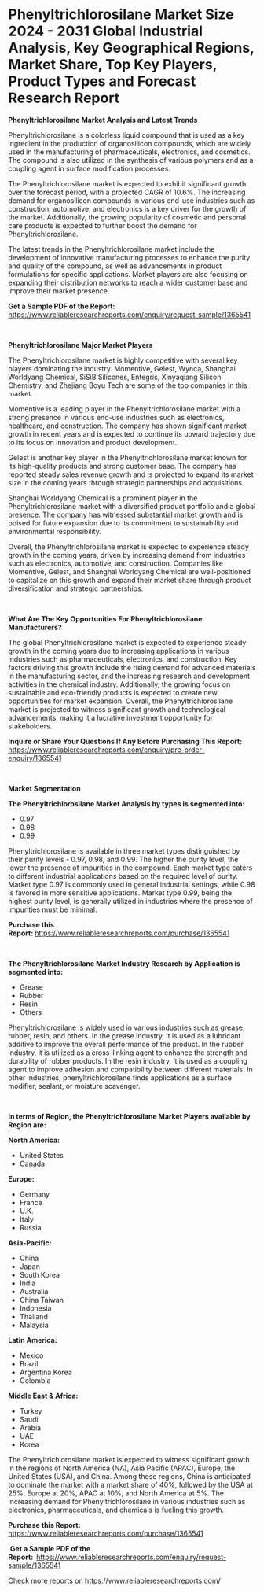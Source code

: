 <p><h1>Phenyltrichlorosilane Market Size 2024 - 2031 Global Industrial Analysis, Key Geographical Regions, Market Share, Top Key Players, Product Types and Forecast Research Report</h1></p><p><strong>Phenyltrichlorosilane Market Analysis and Latest Trends</strong></p>
<p><p>Phenyltrichlorosilane is a colorless liquid compound that is used as a key ingredient in the production of organosilicon compounds, which are widely used in the manufacturing of pharmaceuticals, electronics, and cosmetics. The compound is also utilized in the synthesis of various polymers and as a coupling agent in surface modification processes.</p><p>The Phenyltrichlorosilane market is expected to exhibit significant growth over the forecast period, with a projected CAGR of 10.6%. The increasing demand for organosilicon compounds in various end-use industries such as construction, automotive, and electronics is a key driver for the growth of the market. Additionally, the growing popularity of cosmetic and personal care products is expected to further boost the demand for Phenyltrichlorosilane.</p><p>The latest trends in the Phenyltrichlorosilane market include the development of innovative manufacturing processes to enhance the purity and quality of the compound, as well as advancements in product formulations for specific applications. Market players are also focusing on expanding their distribution networks to reach a wider customer base and improve their market presence.</p></p>
<p><strong>Get a Sample PDF of the Report:&nbsp;</strong> <a href="https://www.reliableresearchreports.com/enquiry/request-sample/1365541">https://www.reliableresearchreports.com/enquiry/request-sample/1365541</a></p>
<p>&nbsp;</p>
<p><strong>Phenyltrichlorosilane Major Market Players</strong></p>
<p><p>The Phenyltrichlorosilane market is highly competitive with several key players dominating the industry. Momentive, Gelest, Wynca, Shanghai Worldyang Chemical, SiSiB Silicones, Entegris, Xinyaqiang Silicon Chemistry, and Zhejiang Boyu Tech are some of the top companies in this market.</p><p>Momentive is a leading player in the Phenyltrichlorosilane market with a strong presence in various end-use industries such as electronics, healthcare, and construction. The company has shown significant market growth in recent years and is expected to continue its upward trajectory due to its focus on innovation and product development.</p><p>Gelest is another key player in the Phenyltrichlorosilane market known for its high-quality products and strong customer base. The company has reported steady sales revenue growth and is projected to expand its market size in the coming years through strategic partnerships and acquisitions.</p><p>Shanghai Worldyang Chemical is a prominent player in the Phenyltrichlorosilane market with a diversified product portfolio and a global presence. The company has witnessed substantial market growth and is poised for future expansion due to its commitment to sustainability and environmental responsibility.</p><p>Overall, the Phenyltrichlorosilane market is expected to experience steady growth in the coming years, driven by increasing demand from industries such as electronics, automotive, and construction. Companies like Momentive, Gelest, and Shanghai Worldyang Chemical are well-positioned to capitalize on this growth and expand their market share through product diversification and strategic partnerships.</p></p>
<p>&nbsp;</p>
<p><strong>What Are The Key Opportunities For Phenyltrichlorosilane Manufacturers?</strong></p>
<p><p>The global Phenyltrichlorosilane market is expected to experience steady growth in the coming years due to increasing applications in various industries such as pharmaceuticals, electronics, and construction. Key factors driving this growth include the rising demand for advanced materials in the manufacturing sector, and the increasing research and development activities in the chemical industry. Additionally, the growing focus on sustainable and eco-friendly products is expected to create new opportunities for market expansion. Overall, the Phenyltrichlorosilane market is projected to witness significant growth and technological advancements, making it a lucrative investment opportunity for stakeholders.</p></p>
<p><strong>Inquire or Share Your Questions If Any Before Purchasing This Report:</strong> <a href="https://www.reliableresearchreports.com/enquiry/pre-order-enquiry/1365541">https://www.reliableresearchreports.com/enquiry/pre-order-enquiry/1365541</a></p>
<p>&nbsp;</p>
<p><strong>Market Segmentation</strong></p>
<p><strong>The Phenyltrichlorosilane Market Analysis by types is segmented into:</strong></p>
<p><ul><li>0.97</li><li>0.98</li><li>0.99</li></ul></p>
<p><p>Phenyltrichlorosilane is available in three market types distinguished by their purity levels - 0.97, 0.98, and 0.99. The higher the purity level, the lower the presence of impurities in the compound. Each market type caters to different industrial applications based on the required level of purity. Market type 0.97 is commonly used in general industrial settings, while 0.98 is favored in more sensitive applications. Market type 0.99, being the highest purity level, is generally utilized in industries where the presence of impurities must be minimal.</p></p>
<p><strong>Purchase this Report:&nbsp;</strong><a href="https://www.reliableresearchreports.com/purchase/1365541">https://www.reliableresearchreports.com/purchase/1365541</a></p>
<p>&nbsp;</p>
<p><strong>The Phenyltrichlorosilane Market Industry Research by Application is segmented into:</strong></p>
<p><ul><li>Grease</li><li>Rubber</li><li>Resin</li><li>Others</li></ul></p>
<p><p>Phenyltrichlorosilane is widely used in various industries such as grease, rubber, resin, and others. In the grease industry, it is used as a lubricant additive to improve the overall performance of the product. In the rubber industry, it is utilized as a cross-linking agent to enhance the strength and durability of rubber products. In the resin industry, it is used as a coupling agent to improve adhesion and compatibility between different materials. In other industries, phenyltrichlorosilane finds applications as a surface modifier, sealant, or moisture scavenger.</p></p>
<p>&nbsp;</p>
<p><strong>In terms of Region, the Phenyltrichlorosilane Market Players available by Region are:</strong></p>
<p>
    <p> <strong> North America: </strong>
        <ul>
            <li>United States</li>
            <li>Canada</li>
        </ul>
        </p> 
    <p> <strong> Europe: </strong>
        <ul>
            <li>Germany</li>
            <li>France</li>
            <li>U.K.</li>
            <li>Italy</li>
            <li>Russia</li>
        </ul>
        </p> 
    <p> <strong> Asia-Pacific: </strong>
        <ul>
            <li>China</li>
            <li>Japan</li>
            <li>South Korea</li>
            <li>India</li>
            <li>Australia</li>
            <li>China Taiwan</li>
            <li>Indonesia</li>
            <li>Thailand</li>
            <li>Malaysia</li>
        </ul>
        </p> 
    <p> <strong> Latin America: </strong>
        <ul>
            <li>Mexico</li>
            <li>Brazil</li>
            <li>Argentina Korea</li>
            <li>Colombia</li>
        </ul>
        </p> 
    <p> <strong> Middle East & Africa: </strong>
        <ul>
            <li>Turkey</li>
            <li>Saudi</li>
            <li>Arabia</li>
            <li>UAE</li>
            <li>Korea</li>
        </ul>
    </p>
    </p>
<p><p>The Phenyltrichlorosilane market is expected to witness significant growth in the regions of North America (NA), Asia Pacific (APAC), Europe, the United States (USA), and China. Among these regions, China is anticipated to dominate the market with a market share of 40%, followed by the USA at 25%, Europe at 20%, APAC at 10%, and North America at 5%. The increasing demand for Phenyltrichlorosilane in various industries such as electronics, pharmaceuticals, and chemicals is fueling this growth.</p></p>
<p><strong>Purchase this Report: </strong><a href="https://www.reliableresearchreports.com/purchase/1365541">https://www.reliableresearchreports.com/purchase/1365541</a></p>
<p>&nbsp;<strong>Get a Sample PDF of the Report:&nbsp;&nbsp;</strong><a href="https://www.reliableresearchreports.com/enquiry/request-sample/1365541">https://www.reliableresearchreports.com/enquiry/request-sample/1365541</a></p>
<p><strong></strong></p>
<p>Check more reports on https://www.reliableresearchreports.com/</p>